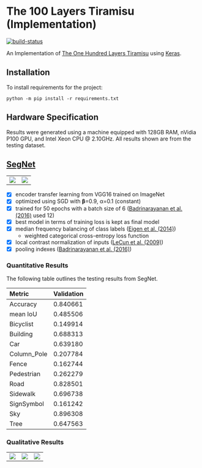 # The 100 Layers Tiramisu (Implementation)

[![build-status][]][ci-server]

[build-status]: https://travis-ci.com/Kautenja/the-100-layers-tiramisu.svg?branch=master
[ci-server]: https://travis-ci.com/Kautenja/the-100-layers-tiramisu

An Implementation of
[The One Hundred Layers Tiramisu](https://arxiv.org/abs/1611.09326) using
[Keras](https://keras.io/).

## Installation

To install requirements for the project:

```shell
python -m pip install -r requirements.txt
```

## Hardware Specification

Results were generated using a machine equipped with  128GB RAM, nVidia P100
GPU, and Intel Xeon CPU @ 2.10GHz. All results shown are from the testing
dataset.

## [SegNet][Badrinarayanan et al. (2016)]

<table style="width:100%">
  <tr>
    <td>
      <img src="https://user-images.githubusercontent.com/2184469/45845186-1118b080-bcea-11e8-967f-d1d0b9d93bb8.png" />
    </td>
    <td>
      <img src="https://user-images.githubusercontent.com/2184469/45845185-1118b080-bcea-11e8-8fb3-82ebb3f15ea6.png" />
    </td>
  </tr>
</table>

-   [x] encoder transfer learning from VGG16 trained on ImageNet
-   [x] optimized using SGD with 𝛃=0.9, α=0.1 (constant)
-   [x] trained for 50 epochs with a batch size of 6 ([Badrinarayanan et al. (2016)][] used 12)
-   [x] best model in terms of training loss is kept as final model
-   [x] median frequency balancing of class labels ([Eigen et al. (2014)][])
    -   weighted categorical cross-entropy loss function
-   [x] local contrast normalization of inputs ([LeCun et al. (2009)][])
-   [x] pooling indexes ([Badrinarayanan et al. (2016)][])

### Quantitative Results

The following table outlines the testing results from SegNet.

| Metric          | Validation |
|:----------------|:-----------|
| Accuracy        | 0.840661
| mean IoU        | 0.485506
| Bicyclist       | 0.149914
| Building        | 0.688313
| Car             | 0.639180
| Column_Pole     | 0.207784
| Fence           | 0.162744
| Pedestrian      | 0.262279
| Road            | 0.828501
| Sidewalk        | 0.696738
| SignSymbol      | 0.161242
| Sky             | 0.896308
| Tree            | 0.647563

### Qualitative Results

<table style="width:100%">
  <tr>
    <td>
      <img src="https://user-images.githubusercontent.com/2184469/45790933-f5ab9800-bc4c-11e8-92ec-d867022647a5.png" />
    </td>
    <td>
      <img src="https://user-images.githubusercontent.com/2184469/45790934-f5ab9800-bc4c-11e8-9cf3-bd4d1a752a65.png" />
    </td>
    <td>
      <img src="https://user-images.githubusercontent.com/2184469/45790935-f5ab9800-bc4c-11e8-82d2-ce8f80e9c706.png" />
    </td>
  </tr>
</table>



<!-- References -->

[LeCun et al. (2009)]: http://yann.lecun.com/exdb/publis/pdf/jarrett-iccv-09.pdf
[Eigen et al. (2014)]: https://arxiv.org/abs/1411.4734
[Badrinarayanan et al. (2016)]: https://arxiv.org/pdf/1511.00561.pdf
